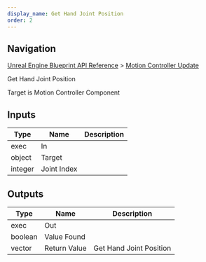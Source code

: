 ```yaml
---
display_name: Get Hand Joint Position
order: 2
---
```

## Navigation

[Unreal Engine Blueprint API Reference](https://dev.epicgames.com/documentation/en-us/unreal-engine/BlueprintAPI) > [Motion Controller Update](https://dev.epicgames.com/documentation/en-us/unreal-engine/BlueprintAPI/MotionControllerUpdate)

Get Hand Joint Position

Target is Motion Controller Component

## Inputs

| Type | Name | Description |
| --- | --- | --- |
| exec | In |  |
| object | Target |  |
| integer | Joint Index |  |

## Outputs

| Type | Name | Description |
| --- | --- | --- |
| exec | Out |  |
| boolean | Value Found |  |
| vector | Return Value | Get Hand Joint Position |
